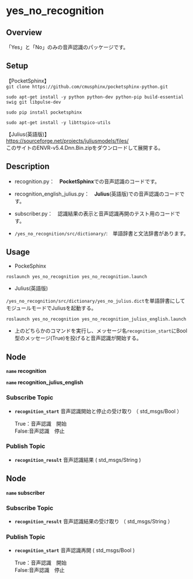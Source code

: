 # yes_no_recognition
## Overview
「Yes」と「No」のみの音声認識のパッケージです。

## Setup
【PocketSphinx】  
`git clone https://github.com/cmusphinx/pocketsphinx-python.git`

`sudo apt-get install -y python python-dev python-pip build-essential swig git libpulse-dev`

`sudo pip install pocketsphinx`

`sudo apt-get install -y libttspico-utils`

【Julius(英語版)】  
https://sourceforge.net/projects/juliusmodels/files/  
このサイトのENVR-v5.4.Dnn.Bin.zipをダウンロードして展開する。  

## Description
* recognition.py：　**PocketSphinx**での音声認識のコードです。

* recognition_english_julius.py：　**Julius**(英語版)での音声認識のコードです。

* subscriber.py：　認識結果の表示と音声認識再開のテスト用のコードです。

* `/yes_no_recognition/src/dictionary/`:　単語辞書と文法辞書があります。

## Usage
* PockeSphinx

```
roslaunch yes_no_recognition yes_no_recognition.launch
```

* Julius(英語版)

`/yes_no_recognition/src/dictionary/yes_no_julius.dict`を単語辞書にしてモジュールモードでJuliusを起動する。

```
roslaunch yes_no_recognition yes_no_recognition_julius_english.launch
````

* 上のどちらかのコマンドを実行し、メッセージ名`recognition_start`にBool型のメッセージ(True)を投げると音声認識が開始する。

## Node
**`name` recognition**

**`name` recognition_julius_english**

### Subscribe Topic

* **`recognition_start`** 音声認識開始と停止の受け取り （ std_msgs/Bool ）

	True：音声認識　開始  
	False:音声認識　停止

### Publish Topic

* **`recognition_result`** 音声認識結果 ( std_msgs/String )

## Node
**`name` subscriber**

### Subscribe Topic
* **`recognition_result`** 音声認識結果の受け取り （ std_msgs/String ）

### Publish Topic
* **`recognition_start`** 音声認識再開 ( std_msgs/Bool )

	True：音声認識　開始  
	False:音声認識　停止

